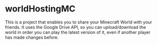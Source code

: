 # worldHostingMC

This is a project that enables you to share your Minecraft World with your friends. It uses the Google Drive API, so you can upload/download the world in order you can play the latest version of it, even if another player has made changes before.

